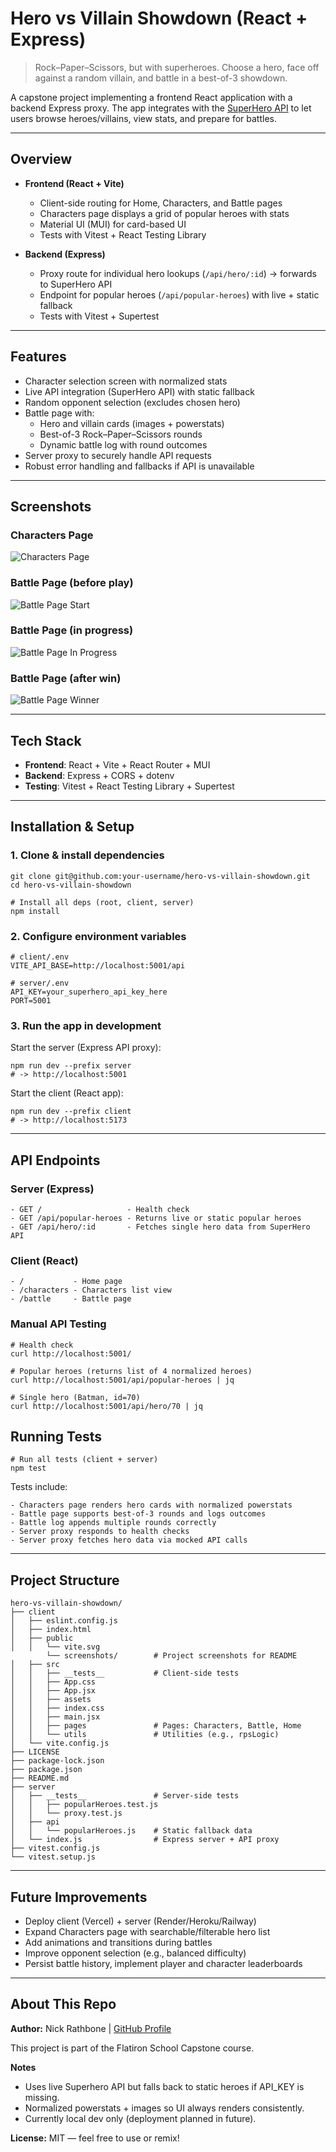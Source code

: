 # Hero vs Villain Showdown (React + Express)

> Rock–Paper–Scissors, but with superheroes. Choose a hero, face off against a random villain, and battle in a best-of-3 showdown.

A capstone project implementing a frontend React application with a backend Express proxy. The app integrates with the [SuperHero API](https://superheroapi.com/) to let users browse heroes/villains, view stats, and prepare for battles.

---

## Overview
- **Frontend (React + Vite)**
  - Client-side routing for Home, Characters, and Battle pages
  - Characters page displays a grid of popular heroes with stats
  - Material UI (MUI) for card-based UI
  - Tests with Vitest + React Testing Library

- **Backend (Express)**
  - Proxy route for individual hero lookups (`/api/hero/:id`) → forwards to SuperHero API
  - Endpoint for popular heroes (`/api/popular-heroes`) with live + static fallback
  - Tests with Vitest + Supertest

---

## Features
- Character selection screen with normalized stats
- Live API integration (SuperHero API) with static fallback
- Random opponent selection (excludes chosen hero)
- Battle page with:
  - Hero and villain cards (images + powerstats)
  - Best-of-3 Rock–Paper–Scissors rounds
  - Dynamic battle log with round outcomes
- Server proxy to securely handle API requests
- Robust error handling and fallbacks if API is unavailable

---

## Screenshots

### Characters Page
![Characters Page](client/public/screenshots/characters.png)

### Battle Page (before play)
![Battle Page Start](client/public/screenshots/battle-start.png)

### Battle Page (in progress)
![Battle Page In Progress](client/public/screenshots/battle-progress.png)

### Battle Page (after win)
![Battle Page Winner](client/public/screenshots/battle-winner.png)

---

## Tech Stack
- **Frontend**: React + Vite + React Router + MUI
- **Backend**: Express + CORS + dotenv
- **Testing**: Vitest + React Testing Library + Supertest

---

## Installation & Setup

### 1. Clone & install dependencies
```
git clone git@github.com:your-username/hero-vs-villain-showdown.git
cd hero-vs-villain-showdown

# Install all deps (root, client, server)
npm install
```

### 2. Configure environment variables
```
# client/.env
VITE_API_BASE=http://localhost:5001/api

# server/.env
API_KEY=your_superhero_api_key_here
PORT=5001

```

### 3. Run the app in development
Start the server (Express API proxy):
```
npm run dev --prefix server
# -> http://localhost:5001
```

Start the client (React app):
```
npm run dev --prefix client
# -> http://localhost:5173
```

---

## API Endpoints
### Server (Express)

```
- GET /                   - Health check
- GET /api/popular-heroes - Returns live or static popular heroes
- GET /api/hero/:id       - Fetches single hero data from SuperHero API
```

### Client (React)
```
- /           - Home page
- /characters - Characters list view
- /battle     - Battle page
```

### Manual API Testing
```
# Health check
curl http://localhost:5001/

# Popular heroes (returns list of 4 normalized heroes)
curl http://localhost:5001/api/popular-heroes | jq

# Single hero (Batman, id=70)
curl http://localhost:5001/api/hero/70 | jq
```

## Running Tests
```
# Run all tests (client + server)
npm test
```

Tests include:
```
- Characters page renders hero cards with normalized powerstats
- Battle page supports best-of-3 rounds and logs outcomes
- Battle log appends multiple rounds correctly
- Server proxy responds to health checks
- Server proxy fetches hero data via mocked API calls
```

---

## Project Structure
```
hero-vs-villain-showdown/
├── client
│   ├── eslint.config.js
│   ├── index.html
│   ├── public
│   │   └── vite.svg
        └── screenshots/        # Project screenshots for README
│   ├── src
│   │   ├── __tests__           # Client-side tests
│   │   ├── App.css
│   │   ├── App.jsx
│   │   ├── assets
│   │   ├── index.css
│   │   ├── main.jsx
│   │   ├── pages               # Pages: Characters, Battle, Home
│   │   └── utils               # Utilities (e.g., rpsLogic)
│   └── vite.config.js
├── LICENSE
├── package-lock.json
├── package.json
├── README.md
├── server
│   ├── __tests__               # Server-side tests
│   │   ├── popularHeroes.test.js
│   │   └── proxy.test.js
│   ├── api
│   │   └── popularHeroes.js    # Static fallback data
│   └── index.js                # Express server + API proxy
├── vitest.config.js
└── vitest.setup.js
```

---

## Future Improvements
- Deploy client (Vercel) + server (Render/Heroku/Railway)
- Expand Characters page with searchable/filterable hero list
- Add animations and transitions during battles
- Improve opponent selection (e.g., balanced difficulty)
- Persist battle history, implement player and character leaderboards

---

## About This Repo
**Author:** Nick Rathbone | [GitHub Profile](https://github.com/nrathbone-turing)

This project is part of the Flatiron School Capstone course.

**Notes**
- Uses live Superhero API but falls back to static heroes if API_KEY is missing.
- Normalized powerstats + images so UI always renders consistently.
- Currently local dev only (deployment planned in future).

**License:** MIT — feel free to use or remix!